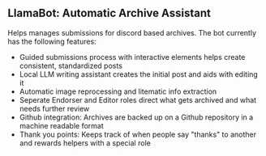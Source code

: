 ## LlamaBot: Automatic Archive Assistant
Helps manages submissions for discord based archives. The bot currently has the following features:

* Guided submissions process with interactive elements helps create consistent, standardized posts
* Local LLM writing assistant creates the initial post and aids with editing it
* Automatic image reprocessing and litematic info extraction
* Seperate Endorser and Editor roles direct what gets archived and what needs further review
* Github integration: Archives are backed up on a Github repository in a machine readable format
* Thank you points: Keeps track of when people say "thanks" to another and rewards helpers with a special role

